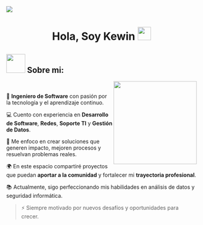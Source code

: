 <!--horizontal divider(gradiant)-->

<img src="https://user-images.githubusercontent.com/73097560/115834477-dbab4500-a447-11eb-908a-139a6edaec5c.gif">

<h1 align="center">Hola, Soy Kewin <img src="https://media.giphy.com/media/hvRJCLFzcasrR4ia7z/giphy.gif" width="35"></h1>

<p align="center">

## <picture><img src = "https://github.com/7oSkaaa/7oSkaaa/blob/main/Images/about_me.gif?raw=true" width = 50px></picture> Sobre mi:

<picture> <img align="right" src="https://github.com/7oSkaaa/7oSkaaa/blob/main/Images/Right_Side.gif?raw=true" width = 220px></picture>

<br>
<p>🧠 <strong>Ingeniero de Software</strong> con pasión por la tecnología y el aprendizaje continuo.</p>
<p>💻 Cuento con experiencia en <strong>Desarrollo de Software</strong>, <strong>Redes</strong>, <strong>Soporte TI</strong> y <strong>Gestión de Datos</strong>.</p>
<p>🚀 Me enfoco en crear soluciones que generen impacto, mejoren procesos y resuelvan problemas reales.</p>
<p>🌍 En este espacio compartiré proyectos que puedan <strong>aportar a la comunidad</strong> y fortalecer mi <strong>trayectoria profesional</strong>.</p>
<p>📚 Actualmente, sigo perfeccionando mis habilidades en análisis de datos y seguridad informática.</p>

<blockquote>⚡ Siempre motivado por nuevos desafíos y oportunidades para crecer.</blockquote>




